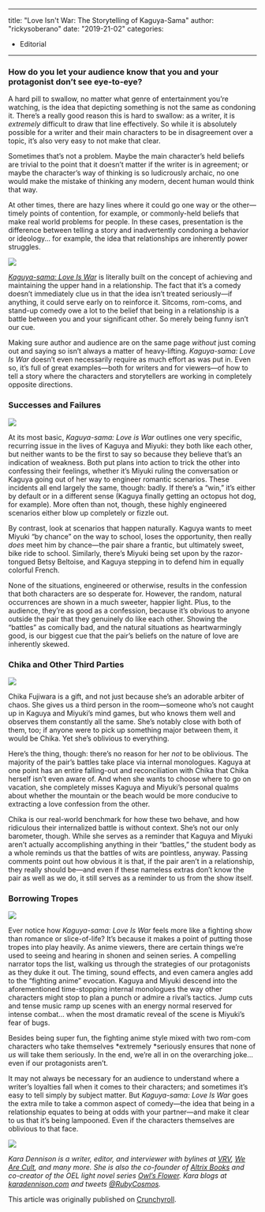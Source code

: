 
---
title: "Love Isn't War: The Storytelling of Kaguya-Sama"
author: "rickysoberano"
date: "2019-21-02"
categories:
- Editorial
---

### How do you let your audience know that you and your protagonist don&#8217;t see eye-to-eye?

A hard pill to swallow, no matter what genre of entertainment you&#8217;re watching, is the idea that depicting something is not the same as condoning it. There&#8217;s a really good reason this is hard to swallow: as a writer, it is *extremely* difficult to draw that line effectively. So while it is absolutely possible for a writer and their main characters to be in disagreement over a topic, it&#8217;s also very easy to not make that clear.

Sometimes that&#8217;s not a problem. Maybe the main character&#8217;s held beliefs are trivial to the point that it doesn&#8217;t matter if the writer is in agreement; or maybe the character&#8217;s way of thinking is so ludicrously archaic, no one would make the mistake of thinking any modern, decent human would think that way.

At other times, there are hazy lines where it could go one way or the other—timely points of contention, for example, or commonly-held beliefs that make real world problems for people. In these cases, presentation is the difference between telling a story and inadvertently condoning a behavior or ideology&#8230; for example, the idea that relationships are inherently power struggles.

![](/wp-content/uploads/2019/02/8e556c746b89cb2386546c2d43f1b44e1550024275_full.png?w=1170&#038;ssl=1)

*[Kaguya-sama: Love Is War](https://vrv.co/series/GRJ0J828Y/KAGUYA-SAMA-LOVE-IS-WAR)* is literally built on the concept of achieving and maintaining the upper hand in a relationship. The fact that it&#8217;s a comedy doesn&#8217;t immediately clue us in that the idea isn&#8217;t treated seriously—if anything, it could serve early on to reinforce it. Sitcoms, rom-coms, and stand-up comedy owe a lot to the belief that being in a relationship is a battle between you and your significant other. So merely being funny isn&#8217;t our cue.

Making sure author and audience are on the same page *without* just coming out and saying so isn&#8217;t always a matter of heavy-lifting. *Kaguya-sama: Love Is War* doesn&#8217;t even necessarily require as much effort as was put in. Even so, it&#8217;s full of great examples—both for writers and for viewers—of how to tell a story where the characters and storytellers are working in completely opposite directions.

### **Successes and Failures**

![](/wp-content/uploads/2019/02/6869ac420628e4d9ae7d1be1676ad1881550354002_full.jpg?w=1170&#038;ssl=1)

At its most basic, *Kaguya-sama: Love is War* outlines one very specific, recurring issue in the lives of Kaguya and Miyuki: they both like each other, but neither wants to be the first to say so because they believe that&#8217;s an indication of weakness. Both put plans into action to trick the other into confessing their feelings, whether it&#8217;s Miyuki ruling the conversation or Kaguya going out of her way to engineer romantic scenarios. These incidents all end largely the same, though: badly. If there&#8217;s a &#8220;win,&#8221; it&#8217;s either by default or in a different sense (Kaguya finally getting an octopus hot dog, for example). More often than not, though, these highly engineered scenarios either blow up completely or fizzle out.

By contrast, look at scenarios that happen naturally. Kaguya wants to meet Miyuki &#8220;by chance&#8221; on the way to school, loses the opportunity, then really *does* meet him by chance—the pair share a frantic, but ultimately sweet, bike ride to school. Similarly, there&#8217;s Miyuki being set upon by the razor-tongued Betsy Beltoise, and Kaguya stepping in to defend him in equally colorful French.

None of the situations, engineered or otherwise, results in the confession that both characters are so desperate for. However, the random, natural occurrences are shown in a much sweeter, happier light. Plus, to the audience, they&#8217;re as good as a confession, because it&#8217;s obvious to anyone outside the pair that they genuinely do like each other. Showing the &#8220;battles&#8221; as comically bad, and the natural situations as heartwarmingly good, is our biggest cue that the pair&#8217;s beliefs on the nature of love are inherently skewed.

### Chika and Other Third Parties

![](/wp-content/uploads/2019/02/e4e677a6d4a667bba7478ce74a3d51451550354389_full.png?w=1170&#038;ssl=1)

Chika Fujiwara is a gift, and not just because she&#8217;s an adorable arbiter of chaos. She gives us a third person in the room—someone who&#8217;s not caught up in Kaguya and Miyuki&#8217;s mind games, but who knows them well and observes them constantly all the same. She&#8217;s notably close with both of them, too; if anyone were to pick up something major between them, it would be Chika. Yet she&#8217;s oblivious to everything.

Here&#8217;s the thing, though: there&#8217;s no reason for her *not* to be oblivious. The majority of the pair&#8217;s battles take place via internal monologues. Kaguya at one point has an entire falling-out and reconciliation with Chika that Chika herself isn&#8217;t even aware of. And when she wants to choose where to go on vacation, she completely misses Kaguya and Miyuki&#8217;s personal qualms about whether the mountain or the beach would be more conducive to extracting a love confession from the other.

Chika is our real-world benchmark for how these two behave, and how ridiculous their internalized battle is without context. She&#8217;s not our only barometer, though. While she serves as a reminder that Kaguya and Miyuki aren&#8217;t actually accomplishing anything in their &#8220;battles,&#8221; the student body as a whole reminds us that the battles of wits are pointless, anyway. Passing comments point out how obvious it is that, if the pair aren&#8217;t in a relationship, they really should be—and even if these nameless extras don&#8217;t know the pair as well as we do, it still serves as a reminder to us from the show itself.

### Borrowing Tropes

![](/wp-content/uploads/2019/02/aec9fc3ef2fd50971b06fb58abe226ca1550354406_full.jpg?w=1170&#038;ssl=1)

Ever notice how *Kaguya-sama: Love Is War* feels more like a fighting show than romance or slice-of-life? It&#8217;s because it makes a point of putting those tropes into play heavily. As anime viewers, there are certain things we&#8217;re used to seeing and hearing in shonen and seinen series. A compelling narrator tops the list, walking us through the strategies of our protagonists as they duke it out. The timing, sound effects, and even camera angles add to the &#8220;fighting anime&#8221; evocation. Kaguya and Miyuki descend into the aforementioned time-stopping internal monologues the way other characters might stop to plan a punch or admire a rival&#8217;s tactics. Jump cuts and tense music ramp up scenes with an energy normal reserved for intense combat&#8230; when the most dramatic reveal of the scene is Miyuki&#8217;s fear of bugs.

Besides being super fun, the fighting anime style mixed with two rom-com characters who take themselves *extremely *seriously ensures that none of *us* will take them seriously. In the end, we&#8217;re all in on the overarching joke&#8230; even if our protagonists aren&#8217;t.

It may not always be necessary for an audience to understand where a writer&#8217;s loyalties fall when it comes to their characters; and sometimes it&#8217;s easy to tell simply by subject matter. But *Kaguya-sama: Love Is War* goes the extra mile to take a common aspect of comedy—the idea that being in a relationship equates to being at odds with your partner—and make it clear to us that it&#8217;s being lampooned. Even if the characters themselves are oblivious to that face.

![](/wp-content/uploads/2019/02/d0721681218a787ac2cd96c4c14286c31550508020_full.jpg?w=1170&#038;ssl=1)

*Kara Dennison is a writer, editor, and interviewer with bylines at [VRV](https://vrvblog.co/author/kdennison/), [We Are Cult](http://wearecult.rocks/author/kara-dennison), and many more. She is also the co-founder of [Altrix Books](http://www.altrixbooks.com/) and co-creator of the OEL light novel series [Owl&#8217;s Flower](http://www.owlsflower.com/). Kara blogs at [karadennison.com](http://www.karadennison.com/) and tweets [@RubyCosmos](http://twitter.com/rubycosmos).*

This article was originally published on [Crunchyroll](https://www.crunchyroll.com/anime-feature/2019/02/19/love-isnt-war-the-storytelling-of-kaguya-sama).
